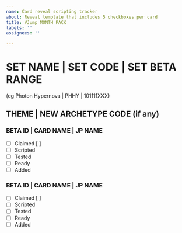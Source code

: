 ```yaml
---
name: Card reveal scripting tracker
about: Reveal template that includes 5 checkboxes per card
title: VJump MONTH PACK
labels: ''
assignees: ''

---
```


# SET NAME | SET CODE | SET BETA RANGE 
(eg Photon Hypernova | PHHY | 101111XXX)
## THEME | NEW ARCHETYPE CODE (if any)
### BETA ID | CARD NAME | JP NAME
- [ ] Claimed [ ]
- [ ] Scripted
- [ ] Tested
- [ ] Ready
- [ ] Added
### BETA ID | CARD NAME | JP NAME
- [ ] Claimed [ ]
- [ ] Scripted
- [ ] Tested
- [ ] Ready
- [ ] Added
